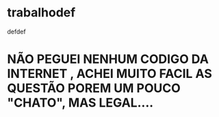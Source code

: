 # trabalhodef
 defdef
# NÃO PEGUEI NENHUM CODIGO DA INTERNET , ACHEI MUITO FACIL AS QUESTÃO POREM UM POUCO "CHATO", MAS LEGAL.... 